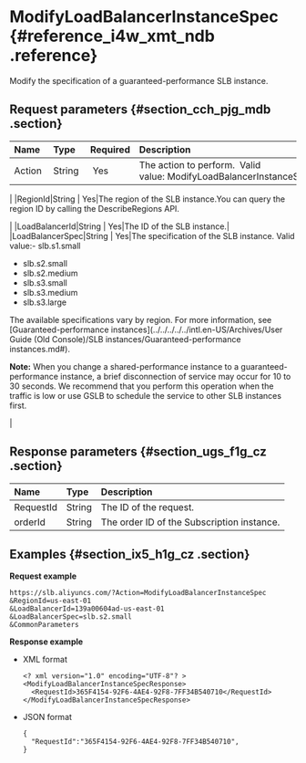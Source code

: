 # ModifyLoadBalancerInstanceSpec {#reference_i4w_xmt_ndb .reference}

Modify the specification of a guaranteed-performance SLB instance.

## Request parameters {#section_cch_pjg_mdb .section}

|Name |Type|Required|Description|
|:----|:---|:-------|:----------|
|Action |String | Yes|The action to perform.  Valid value: ModifyLoadBalancerInstanceSpec

|
|RegionId|String | Yes|The region of the SLB instance.You can query the region ID by calling the DescribeRegions API.

|
|LoadBalancerId|String | Yes|The ID of the SLB instance.|
|LoadBalancerSpec|String | Yes|The specification of the SLB instance. Valid value:-   slb.s1.small
-   slb.s2.small
-   slb.s2.medium
-   slb.s3.small
-   slb.s3.medium
-   slb.s3.large

The available specifications vary by region. For more information, see [Guaranteed-performance instances](../../../../../intl.en-US/Archives/User Guide (Old Console)/SLB instances/Guaranteed-performance instances.md#).

**Note:** When you change a shared-performance instance to a guaranteed-performance instance, a brief disconnection of service may occur for 10 to 30 seconds. We recommend that you perform this operation when the traffic is low or use GSLB to schedule the service to other SLB instances first.

|

## Response parameters {#section_ugs_f1g_cz .section}

|Name|Type|Description|
|:---|:---|:----------|
|RequestId|String|The ID of the request.|
|orderId|String|The order ID of the Subscription instance.|

## Examples {#section_ix5_h1g_cz .section}

**Request example**

``` {#public}
https://slb.aliyuncs.com/?Action=ModifyLoadBalancerInstanceSpec 
&RegionId=us-east-01
&LoadBalancerId=139a00604ad-us-east-01
&LoadBalancerSpec=slb.s2.small 
&CommonParameters
```

**Response example**

-   XML format

    ```
    <? xml version="1.0" encoding="UTF-8"? >
    <ModifyLoadBalancerInstanceSpecResponse>
      <RequestId>365F4154-92F6-4AE4-92F8-7FF34B540710</RequestId>
    </ModifyLoadBalancerInstanceSpecResponse>
    ```

-   JSON format

    ```
    {
      "RequestId":"365F4154-92F6-4AE4-92F8-7FF34B540710",
    }
    ```


